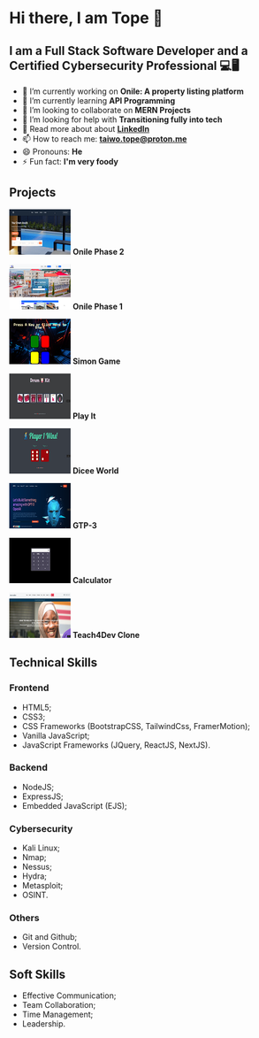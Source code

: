 # Hi there, I am Tope 👋

## I am a Full Stack Software Developer and a Certified Cybersecurity Professional 💻🖥️

- 🔭 I’m currently working on **Onile: A property listing platform**
- 🌱 I’m currently learning **API Programming**
- 👯 I’m looking to collaborate on **MERN Projects**
- 🤔 I’m looking for help with **Transitioning fully into tech**
- 💬 Read more about about **[LinkedIn](https://linkedin.com/in/taiwotopesunday)**
- 📫 How to reach me: **taiwo.tope@proton.me**
- 😄 Pronouns: **He**
- ⚡ Fun fact: **I'm very foody**

## Projects

[![Onile Phase 2](./onile_redesign.png)](https://onile-redesign.netlify.app) **Onile Phase 2**

[![Onile Phase 1](./onile_home.png)](https://onile-homes.netlify.app) **Onile Phase 1**

[![Simon Game](./simon_game.png)](https://simon-game-in-jquery.netlify.app) **Simon Game**

[![Play-It](./play_it.png)](https://play-kit.netlify.app) **Play It**

[![Dicee World](./dicee_world.png)](https://dicee-world.netlify.app) **Dicee World**

[![GPT-3](./gpt_3.png)](https://adorable-narwhal-cc1273.netlify.app) **GTP-3**

[![Calculator](./calculator.png)](https://my-calculator-in-vanillajs.netlify.app/) **Calculator**

[![Tech4Dev](./tech4dev.png)](https://effulgent-smakager-0356d7.netlify.app/) **Teach4Dev Clone**

## Technical Skills

### Frontend

- HTML5;
- CSS3;
- CSS Frameworks (BootstrapCSS, TailwindCss, FramerMotion);
- Vanilla JavaScript;
- JavaScript Frameworks (JQuery, ReactJS, NextJS).

### Backend

- NodeJS;
- ExpressJS;
- Embedded JavaScript (EJS);

### Cybersecurity

- Kali Linux;
- Nmap;
- Nessus;
- Hydra;
- Metasploit;
- OSINT.

### Others

- Git and Github;
- Version Control.

## Soft Skills

- Effective Communication;
- Team Collaboration;
- Time Management;
- Leadership.

<!--
**topzyray/topzyray** is a ✨ _special_ ✨ repository because its `README.md` (this file) appears on your GitHub profile.

Here are some ideas to get you started:

- 🔭 I’m currently working on ...
- 🌱 I’m currently learning ...
- 👯 I’m looking to collaborate on ...
- 🤔 I’m looking for help with ...
- 💬 Ask me about ...
- 📫 How to reach me: ...
- 😄 Pronouns: ...
- ⚡ Fun fact: ...
-->
